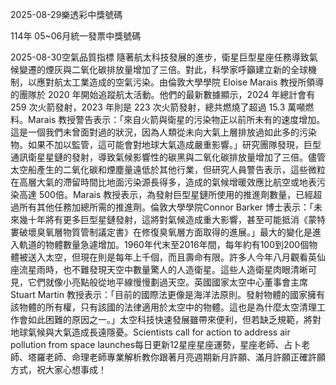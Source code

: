 
2025-08-29樂透彩中獎號碼

                                
114年 05~06月統一發票中獎號碼
                             
2025-08-30空氣品質指標
                              隨著航太科技發展的進步，衛星巨型星座任務導致氣候變遷的煙灰與二氧化碳排放量增加了三倍。對此，科學家呼籲建立新的全球機制，以應對航太工業造成的空氣污染。由倫敦大學學院 Eloise Marais 教授所領導的團隊於 2020 年開始追蹤航太活動。他們的最新數據顯示，2024 年總計會有 259 次火箭發射，2023 年則是 223 次火箭發射，總共燃燒了超過 15.3 萬噸燃料。Marais 教授警告表示：「來自火箭與衛星的污染物正以前所未有的速度增加。這是一個我們未曾面對過的狀況，因為人類從未向大氣上層排放過如此多的污染物。如果不加以監管，這可能會對地球大氣造成嚴重影響。」研究團隊發現，巨型通訊衛星星鏈的發射，導致氣候影響性的碳黑與二氧化碳排放量增加了三倍。儘管太空船產生的二氧化碳和煙塵量遠低於其他行業，但研究人員警告表示，這些微粒在高層大氣的滯留時間比地面污染源長得多，造成的氣候增暖效應比航空或地表污染高達 500倍。Marais 教授表示，為發射巨型星鏈所使用的推進劑數量，已經超過所有其他任務加總所需的推進劑。倫敦大學學院Connor Barker 博士表示：「未來幾十年將有更多巨型星鏈發射，這將對氣候造成重大影響，甚至可能抵消《蒙特婁破壞臭氧層物質管制議定書》在修復臭氧層方面取得的進展。」最大的變化是進入軌道的物體數量急遽增加。1960年代末至2016年間，每年約有100到200個物體被送入太空，但現在則是每年上千個，而且壽命有限。許多人今年八月觀看英仙座流星雨時，也不難發現天空中數量驚人的人造衛星。這些人造衛星肉眼清晰可見，它們就像小亮點般從地平線慢慢劃過天空。英國國家太空中心董事會主席 Stuart Martin 教授表示：「目前的國際法更像是海洋法原則。發射物體的國家擁有該物體的所有權，只有該國的法律適用於太空中的物體。這也是為什麼太空清理工作會如此困難的原因之一。」太空科技快速發展雖帶來便利，但若缺乏規範，將對地球氣候與大氣造成長遠隱憂。Scientists call for action to address air pollution from space launches每日更新12星座星座運勢，星座老師、占卜老師、塔羅老師、命理老師專業解析教你跟著月亮週期新月許願、滿月許願正確許願方式，祝大家心想事成！
